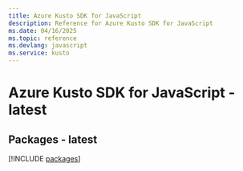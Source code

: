```yaml
---
title: Azure Kusto SDK for JavaScript
description: Reference for Azure Kusto SDK for JavaScript
ms.date: 04/16/2025
ms.topic: reference
ms.devlang: javascript
ms.service: kusto
---
```

# Azure Kusto SDK for JavaScript - latest
## Packages - latest
[!INCLUDE [packages](kusto-index.md)]